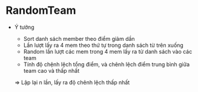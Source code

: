 # RandomTeam
* Ý tưởng
  - Sort danh sách member theo điểm giảm dần
  - Lần lượt lấy ra 4 mem theo  thứ tự trong danh sách từ trên xuống
  - Random lần lượt các mem trong 4 mem lấy ra từ danh sách vào các team
  - Tính độ chệnh lệch tổng điểm, và chênh lệch điểm trung bình giữa team cao và thấp nhất
  
  => Lập lại n lần, lấy ra độ chênh lệch thấp nhất
